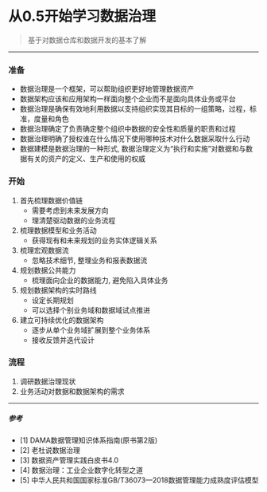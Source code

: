 # 从0.5开始学习数据治理
> 基于对数据仓库和数据开发的基本了解   

********
### 准备
- 数据治理是一个框架，可以帮助组织更好地管理数据资产
- 数据架构应该和应用架构一样面向整个企业而不是面向具体业务或平台
- 数据治理是确保有效地利用数据以支持组织实现其目标的一组策略，过程，标准，度量和角色
- 数据治理确定了负责确定整个组织中数据的安全性和质量的职责和过程
- 数据治理明确了授权谁在什么情况下使用哪种技术对什么数据采取什么行动
- 数据建模是数据治理的一种形式, 数据治理定义为“执行和实施”对数据和与数据有关的资产的定义、生产和使用的权威

### 开始
1. 首先梳理数据价值链
    - 需要考虑到未来发展方向
    - 理清楚驱动数据的业务流程
2. 梳理数据模型和业务活动
    - 获得现有和未来规划的业务实体逻辑关系
3. 梳理宏观数据流
    - 忽略技术细节, 整理业务和报表数据流
4. 规划数据公共能力
    - 梳理面向企业的数据能力, 避免陷入具体业务
5. 规划数据架构的实时路线
    - 设定长期规划
    - 可以选择个别业务域和数据域试点推进
6. 建立可持续优化的数据架构
    - 逐步从单个业务域扩展到整个业务体系
    - 接收反馈并迭代设计
### 流程
1. 调研数据治理现状
2. 业务活动对数据和数据架构的需求

********
##### 参考
- [1] DAMA数据管理知识体系指南(原书第2版)
- [2] 老杜说数据治理
- [3] 数据资产管理实践白皮书4.0
- [4] 数据治理：工业企业数字化转型之道
- [5] 中华人民共和国国家标准GB/T36073—2018数据管理能力成熟度评估模型